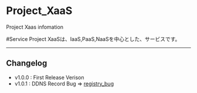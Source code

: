# Project_XaaS

Project Xaas infomation

#Service
Project XaaSは、IaaS,PaaS,NaaSを中心とした、サービスです。

---
## Changelog

+ v1.0.0 : First Release Verison
+ v1.0.1 : DDNS Record Bug => [registry_bug](bugs/ddns/ddns_registor.md)